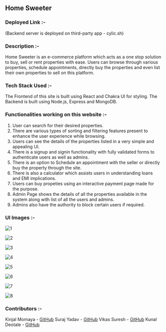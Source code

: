 ## Home Sweeter

### Deployed Link :-

(Backend server is deployed on third-party app - cylic.sh)

### Description :-
Home Sweeter is an e-commerce platform which acts as a one stop solution to buy, sell or rent properties with ease.
Users can browse through various properties, schedule appointments, directly buy the properties and even list their own properties to sell on this platform.

### Tech Stack Used :-
The Frontend of this site is built using React and Chakra UI for styling.
The Backend is built using Node.js, Express and MongoDB.

### Functionalities working on this website :-
1. User can search for their desired properties.
2. There are various types of sorting and filtering features present to enhance the user experience while browsing.
3. Users can see the details of the properties listed in a very simple and appealing UI.
4. There is a signup and signin functionality with fully validated forms to authenticate users as well as admins.
5. There is an option to Schedule an appointment with the seller or directly buy the property through the site.
6. There is also a calculator which assists users in understanding loans and EMI implications.
7. Users can buy propeties using an interactive payment page made for the purpose.
8. Admin Page shows the details of all the properties available in the system along with list of all the users and admins.
9. Admins also have the authority to block certain users if required.

### UI Images :-

![1](https://user-images.githubusercontent.com/118278010/246758460-fcdde12b-b3b4-4b02-b12d-527d38580763.png)

![2](https://user-images.githubusercontent.com/118278010/246758701-b3e65f78-32ff-4887-a869-782edbb2fc62.png)

![3](https://user-images.githubusercontent.com/118278010/246758910-0e6ff6d6-2aad-4ffd-aa33-93f3549e5f63.png)

![4](https://user-images.githubusercontent.com/118278010/246758744-8c18b37c-8554-4a0a-a9e6-a56caf9499bc.png)

![5](https://user-images.githubusercontent.com/118278010/246759375-15dc2466-3856-4afc-b3fa-17738ac216d0.png)

![6](https://user-images.githubusercontent.com/118278010/246759608-2edcf73c-0274-4d47-82fc-c1f8ef049b1c.png)

![7](https://user-images.githubusercontent.com/118278010/246760665-2ed99999-1b60-4f72-a09c-d6d4d81b3ba6.png)

![8](https://user-images.githubusercontent.com/118278010/246760810-31f84c2c-a8bc-4d60-bf94-9f758edce2d0.png)

### Contributors :-

Kinjal Momaya - [GitHub](https://github.com/Kini99) 
Suraj Yadav - [GitHub](https://github.com/Surajy001) 
Vikas Suresh - [GitHub](https://github.com/vikassuresh4397) 
Kunal Deotale - [GitHub](https://github.com/kunal8987) 


